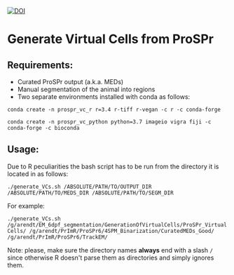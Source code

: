 [![DOI](https://zenodo.org/badge/240307002.svg)](https://zenodo.org/badge/latestdoi/240307002)

# Generate Virtual Cells from ProSPr

## Requirements:

- Curated ProSPr output (a.k.a. MEDs)
- Manual segmentation of the animal into regions
- Two separate environments installed with conda as follows:

`conda create -n prospr_vc_r r=3.4 r-tiff r-vegan -c r -c conda-forge`

`conda create -n prospr_vc_python python=3.7 imageio vigra fiji -c conda-forge -c bioconda`

## Usage:

Due to R peculiarities the bash script has to be run from the directory it is located in as follows:

`./generate_VCs.sh /ABSOLUTE/PATH/TO/OUTPUT_DIR /ABSOLUTE/PATH/TO/MEDS_DIR /ABSOLUTE/PATH/TO/SEGM_DIR`

For example:

`./generate_VCs.sh /g/arendt/EM_6dpf_segmentation/GenerationOfVirtualCells/ProSPr_VirtualCells/ /g/arendt/PrImR/ProSPr6/4SPM_Binarization/CuratedMEDs_Good/ /g/arendt/PrImR/ProSPr6/TrackEM/`

Note: please, make sure the directory names __always__ end with a slash `/` since otherwise R doesn't parse them as directories and simply ignores them.
